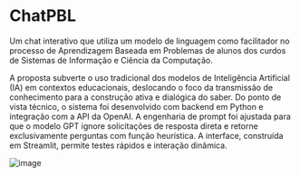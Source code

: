 # ChatPBL
Um chat interativo que utiliza um modelo de linguagem como facilitador no processo de Aprendizagem Baseada em Problemas de alunos dos curdos de Sistemas de Informação e Ciência da Computação. 

A proposta subverte o uso tradicional dos modelos de Inteligência Artificial (IA) em contextos educacionais, deslocando o foco da transmissão de conhecimento para a construção ativa e dialógica do saber. Do ponto de vista técnico, o sistema foi desenvolvido com backend em Python e integração com a API da OpenAI. A engenharia de prompt foi ajustada para que o modelo GPT ignore solicitações de resposta direta e retorne exclusivamente perguntas com função heurística. A interface, construída em Streamlit, permite testes rápidos e interação dinâmica. 


![image](https://github.com/user-attachments/assets/8a90886c-55c0-40bf-815f-2d9af64a57e4)
